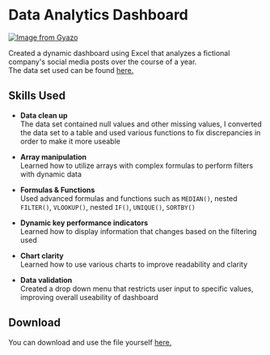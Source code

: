 # Data Analytics Dashboard  

[![Image from Gyazo](https://i.gyazo.com/8c4190622cc57dbc8d467bc6f01d08a2.gif)](https://gyazo.com/8c4190622cc57dbc8d467bc6f01d08a2)  

Created a dynamic dashboard using Excel that analyzes a fictional company's social media posts over the course of a year.  
The data set used can be found [here.](https://github.com/intern2grow/social-media-data-analysis)

## Skills Used

* **Data clean up**  
The data set contained null values and other missing values, I converted the data set to a table and used various functions to fix discrepancies in order to make it more useable

* **Array manipulation**  
Learned how to utilize arrays with complex formulas to perform filters with dynamic data  

* **Formulas & Functions**  
Used advanced formulas and functions such as ``MEDIAN()``, nested ``FILTER()``, ``VLOOKUP()``, nested ``IF()``, ``UNIQUE()``, ``SORTBY()``

* **Dynamic key performance indicators**  
Learned how to display information that changes based on the filtering used

* **Chart clarity**  
Learned how to use various charts to improve readability and clarity

* **Data validation**  
Created a drop down menu that restricts user input to specific values, improving overall useability of dashboard

## Download  

You can download and use the file yourself [here.](dashboard.xlsx)

